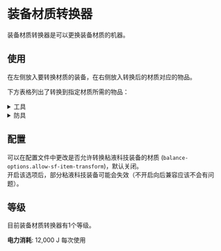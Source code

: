 # 装备材质转换器

装备材质转换器是可以更换装备材质的机器。

## 使用

在左侧放入要转换材质的装备，在右侧放入转换后的材质对应的物品。

下方表格列出了转换到指定材质所需的物品：

<details>
<summary>工具</summary>

| 材质 | 物品 |
| --- | --- |
| 木 | 橡木原木 * 4 |
| 石 | 圆石 * 4 |
| 铁 | 铁锭 * 4 |
| 金 | 金锭 * 4 |
| 钻石 | 钻石 * 4 |
| 下界合金 | 下界合金锭 * 2 |
</details>

<details>
<summary>防具</summary>

| 材质 | 物品 |
| --- | --- |
| 皮革 | 皮革 * 9 |
| 锁链 | 锁链 * 9 |
| 铁 | 铁锭 * 9 |
| 金 | 金锭 * 9 |
| 钻石 | 钻石 * 9 |
| 下界合金 | 下界合金锭 * 2 |
</details>

## 配置

可以在配置文件中更改是否允许转换粘液科技装备的材质 (`balance-options.allow-sf-item-transform`)，默认关闭。  
开启该选项后，部分粘液科技装备可能会失效（不开启向后兼容应该不会有问题）。

## 等级

目前装备材质转换器有1个等级。

**电力消耗**: 12,000 J 每次使用
